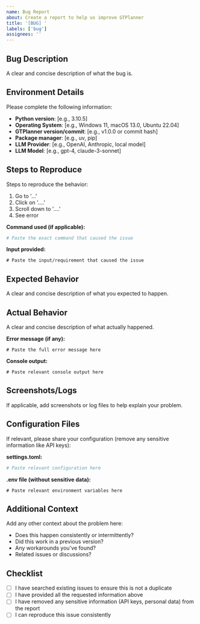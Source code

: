 ```yaml
---
name: Bug Report
about: Create a report to help us improve GTPlanner
title: '[BUG] '
labels: ['bug']
assignees: ''
---
```


## Bug Description

A clear and concise description of what the bug is.

## Environment Details

Please complete the following information:

- **Python version**: [e.g., 3.10.5]
- **Operating System**: [e.g., Windows 11, macOS 13.0, Ubuntu 22.04]
- **GTPlanner version/commit**: [e.g., v1.0.0 or commit hash]
- **Package manager**: [e.g., uv, pip]
- **LLM Provider**: [e.g., OpenAI, Anthropic, local model]
- **LLM Model**: [e.g., gpt-4, claude-3-sonnet]

## Steps to Reproduce

Steps to reproduce the behavior:

1. Go to '...'
2. Click on '....'
3. Scroll down to '....'
4. See error

**Command used (if applicable):**
```bash
# Paste the exact command that caused the issue
```

**Input provided:**
```
# Paste the input/requirement that caused the issue
```

## Expected Behavior

A clear and concise description of what you expected to happen.

## Actual Behavior

A clear and concise description of what actually happened.

**Error message (if any):**
```
# Paste the full error message here
```

**Console output:**
```
# Paste relevant console output here
```

## Screenshots/Logs

If applicable, add screenshots or log files to help explain your problem.

## Configuration Files

If relevant, please share your configuration (remove any sensitive information like API keys):

**settings.toml:**
```toml
# Paste relevant configuration here
```

**.env file (without sensitive data):**
```
# Paste relevant environment variables here
```

## Additional Context

Add any other context about the problem here:

- Does this happen consistently or intermittently?
- Did this work in a previous version?
- Any workarounds you've found?
- Related issues or discussions?

## Checklist

- [ ] I have searched existing issues to ensure this is not a duplicate
- [ ] I have provided all the requested information above
- [ ] I have removed any sensitive information (API keys, personal data) from the report
- [ ] I can reproduce this issue consistently
